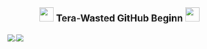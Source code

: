 ## <p align="center"> <img src="https://cdn.discordapp.com/emojis/594159590107643914.gif?v=1" height=32/> Tera-Wasted GitHub Beginn <img src="https://cdn.discordapp.com/emojis/594159590107643914.gif?v=1" height=32/> </p>

<a href="https://github.com/anuraghazra/github-readme-stats">
  <img align="center" src="https://github-readme-stats.vercel.app/api?username=Wasted-Time&theme=synthwave" />
</a>

<a href="https://github.com/anuraghazra/github-readme-stats">
  <img align="center" src="https://github-readme-stats.vercel.app/api/top-langs/?username=Wasted-Time&langs_count=8&theme=synthwave" />
</a>


